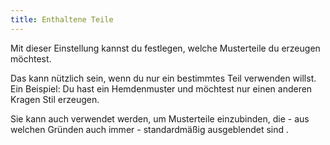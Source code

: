 ```yaml
---
title: Enthaltene Teile
---
```


Mit dieser Einstellung kannst du festlegen, welche Musterteile du erzeugen möchtest.

Das kann nützlich sein, wenn du nur ein bestimmtes Teil verwenden willst. Ein Beispiel: Du hast ein Hemdenmuster und möchtest nur einen anderen Kragen Stil erzeugen.

Sie kann auch verwendet werden, um Musterteile einzubinden, die - aus welchen Gründen auch immer - standardmäßig ausgeblendet sind .


